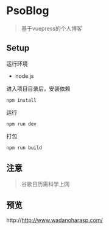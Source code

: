 # PsoBlog
> 基于vuepress的个人博客

## Setup

运行环境
- node.js

进入项目目录后，安装依赖
```
npm install
```

运行
```
npm run dev
```

打包
```
npm run build
```

## 注意
> 谷歌日历需科学上网

## 预览
http://http://www.wadanoharasp.com/

